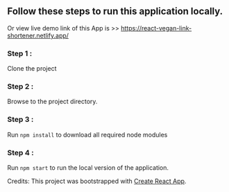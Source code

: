 ## Follow these steps to run this application locally.

Or view live demo link of this App is >> https://react-vegan-link-shortener.netlify.app/

### Step 1 :

Clone the project

### Step 2 :

Browse to the project directory.

### Step 3 :

Run `npm install` to download all required node modules

### Step 4 :

Run `npm start` to run the local version of the application.

Credits: This project was bootstrapped with [Create React App](https://github.com/facebook/create-react-app).
